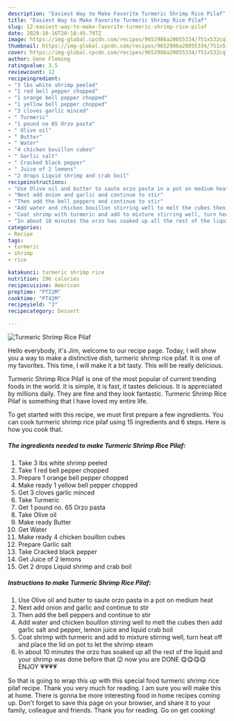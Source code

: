 ```yaml
---
description: "Easiest Way to Make Favorite Turmeric Shrimp Rice Pilaf"
title: "Easiest Way to Make Favorite Turmeric Shrimp Rice Pilaf"
slug: 12-easiest-way-to-make-favorite-turmeric-shrimp-rice-pilaf
date: 2020-10-16T20:18:45.797Z
image: https://img-global.cpcdn.com/recipes/9652986a20055334/751x532cq70/turmeric-shrimp-rice-pilaf-recipe-main-photo.jpg
thumbnail: https://img-global.cpcdn.com/recipes/9652986a20055334/751x532cq70/turmeric-shrimp-rice-pilaf-recipe-main-photo.jpg
cover: https://img-global.cpcdn.com/recipes/9652986a20055334/751x532cq70/turmeric-shrimp-rice-pilaf-recipe-main-photo.jpg
author: Gene Fleming
ratingvalue: 3.5
reviewcount: 12
recipeingredient:
- "3 lbs white shrimp peeled"
- "1 red bell pepper chopped"
- "1 orange bell pepper chopped"
- "1 yellow bell pepper chopped"
- "3 cloves garlic minced"
- " Turmeric"
- "1 pound no 65 Orzo pasta"
- " Olive oil"
- " Butter"
- " Water"
- "4 chicken bouillon cubes"
- " Garlic salt"
- " Cracked black pepper"
- " Juice of 2 lemons"
- "2 drops Liquid shrimp and crab boil"
recipeinstructions:
- "Use Olive oil and butter to saute orzo pasta in a pot on medium heat"
- "Next add onion and garlic and continue to stir"
- "Then add the bell peppers and continue to stir"
- "Add water and chicken bouillon stirring well to melt the cubes then add garlic salt and pepper, lemon juice and liquid crab boil"
- "Coat shrimp with turmeric and add to mixture stirring well, turn heat off and place the lid on pot to let the shrimp steam"
- "In about 10 minutes the orzo has soaked up all the rest of the liquid and your shrimp was done before that 😉 now you are DONE 😋😋😋😋 ENJOY 💗💗💗💗"
categories:
- Recipe
tags:
- turmeric
- shrimp
- rice

katakunci: turmeric shrimp rice 
nutrition: 296 calories
recipecuisine: American
preptime: "PT22M"
cooktime: "PT42M"
recipeyield: "3"
recipecategory: Dessert

---
```



![Turmeric Shrimp Rice Pilaf](https://img-global.cpcdn.com/recipes/9652986a20055334/751x532cq70/turmeric-shrimp-rice-pilaf-recipe-main-photo.jpg)

Hello everybody, it's Jim, welcome to our recipe page. Today, I will show you a way to make a distinctive dish, turmeric shrimp rice pilaf. It is one of my favorites. This time, I will make it a bit tasty. This will be really delicious.

Turmeric Shrimp Rice Pilaf is one of the most popular of current trending foods in the world. It is simple, it is fast, it tastes delicious. It is appreciated by millions daily. They are fine and they look fantastic. Turmeric Shrimp Rice Pilaf is something that I have loved my entire life.




To get started with this recipe, we must first prepare a few ingredients. You can cook turmeric shrimp rice pilaf using 15 ingredients and 6 steps. Here is how you cook that.

<!--inarticleads1-->

##### The ingredients needed to make Turmeric Shrimp Rice Pilaf:

1. Take 3 lbs white shrimp peeled
1. Take 1 red bell pepper chopped
1. Prepare 1 orange bell pepper chopped
1. Make ready 1 yellow bell pepper chopped
1. Get 3 cloves garlic minced
1. Take  Turmeric
1. Get 1 pound no. 65 Orzo pasta
1. Take  Olive oil
1. Make ready  Butter
1. Get  Water
1. Make ready 4 chicken bouillon cubes
1. Prepare  Garlic salt
1. Take  Cracked black pepper
1. Get  Juice of 2 lemons
1. Get 2 drops Liquid shrimp and crab boil




<!--inarticleads2-->

##### Instructions to make Turmeric Shrimp Rice Pilaf:

1. Use Olive oil and butter to saute orzo pasta in a pot on medium heat
1. Next add onion and garlic and continue to stir
1. Then add the bell peppers and continue to stir
1. Add water and chicken bouillon stirring well to melt the cubes then add garlic salt and pepper, lemon juice and liquid crab boil
1. Coat shrimp with turmeric and add to mixture stirring well, turn heat off and place the lid on pot to let the shrimp steam
1. In about 10 minutes the orzo has soaked up all the rest of the liquid and your shrimp was done before that 😉 now you are DONE 😋😋😋😋 ENJOY 💗💗💗💗




So that is going to wrap this up with this special food turmeric shrimp rice pilaf recipe. Thank you very much for reading. I am sure you will make this at home. There is gonna be more interesting food in home recipes coming up. Don't forget to save this page on your browser, and share it to your family, colleague and friends. Thank you for reading. Go on get cooking!
